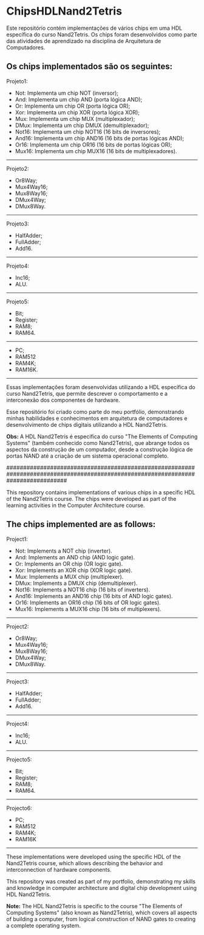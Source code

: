 # ChipsHDLNand2Tetris

 Este repositório contém implementações de vários chips em uma HDL específica do curso Nand2Tetris.
 Os chips foram desenvolvidos como parte das atividades de aprendizado na disciplina de Arquitetura de Computadores.

Os chips implementados são os seguintes:
---------------------------------------------------------------------------------------------------------------------------
Projeto1:
- Not: Implementa um chip NOT (inversor);
- And: Implementa um chip AND (porta lógica AND);
- Or: Implementa um chip OR (porta lógica OR);
- Xor: Implementa um chip XOR (porta lógica XOR);
- Mux: Implementa um chip MUX (multiplexador);
- DMux: Implementa um chip DMUX (demultiplexador);
- Not16: Implementa um chip NOT16 (16 bits de inversores);
- And16: Implementa um chip AND16 (16 bits de portas lógicas AND);
- Or16: Implementa um chip OR16 (16 bits de portas lógicas OR);
- Mux16: Implementa um chip MUX16 (16 bits de multiplexadores).
---------------------------------------------------------------------------------------------------------------------------
Projeto2:
- Or8Way;
- Mux4Way16;
- Mux8Way16;
- DMux4Way;
- DMux8Way.
---------------------------------------------------------------------------------------------------------------------------
Projeto3:
- HalfAdder;
- FullAdder;
- Add16.
---------------------------------------------------------------------------------------------------------------------------
Projeto4:
- Inc16;
- ALU.
-----------------------------------------------------------------------------------------------------------------------------
Projeto5: 
- Bit;
- Register;
- RAM8;
- RAM64.
-------------------------------------------------------------------------------------------------------------------------------
- PC;
- RAM512
- RAM4K;
- RAM16K.
-------------------------------------------------------------------------------------------------------------------------------
Essas implementações foram desenvolvidas utilizando a HDL específica do curso Nand2Tetris, que permite descrever o comportamento e a interconexão dos componentes de hardware.

Esse repositório foi criado como parte do meu portfólio, demonstrando minhas habilidades e conhecimentos em arquitetura de computadores e desenvolvimento de chips digitais utilizando a HDL Nand2Tetris.

**Obs:** A HDL Nand2Tetris é específica do curso "The Elements of Computing Systems" (também conhecido como Nand2Tetris), que abrange todos os aspectos da construção de um computador, desde a construção lógica de portas NAND até a criação de um sistema operacional completo.

##################################################################################################################################

This repository contains implementations of various chips in a specific HDL of the Nand2Tetris course. The chips were developed as part of the learning activities in the Computer Architecture course.

The chips implemented are as follows:
--------------------------------------------------------------------------------------------------------------------------------
Project1:
- Not: Implements a NOT chip (inverter).
- And: Implements an AND chip (AND logic gate).
- Or: Implements an OR chip (OR logic gate).
- Xor: Implements an XOR chip (XOR logic gate).
- Mux: Implements a MUX chip (multiplexer).
- DMux: Implements a DMUX chip (demultiplexer).
- Not16: Implements a NOT16 chip (16 bits of inverters).
- And16: Implements an AND16 chip (16 bits of AND logic gates).
- Or16: Implements an OR16 chip (16 bits of OR logic gates).
- Mux16: Implements a MUX16 chip (16 bits of multiplexers).
--------------------------------------------------------------------------------------------------------------------------------
Project2:
- Or8Way;
- Mux4Way16;
- Mux8Way16;
- DMux4Way;
- DMux8Way.
--------------------------------------------------------------------------------------------------------------------------------
Project3:
- HalfAdder;
- FullAdder;
- Add16.
----------------------------------------------------------------------------------------------------------------------------------
Project4:
- Inc16;
- ALU.
------------------------------------------------------------------------------------------------------------------------------------
Projecto5: 
- Bit;
- Register;
- RAM8;
- RAM64.
------------------------------------------------------------------------------------------------------------------------------------
Projecto6: 
- PC;
- RAM512
- RAM4K;
- RAM16K
------------------------------------------------------------------------------------------------------------------------------------
These implementations were developed using the specific HDL of the Nand2Tetris course, which allows describing the behavior and interconnection of hardware components.

This repository was created as part of my portfolio, demonstrating my skills and knowledge in computer architecture and digital chip development using HDL Nand2Tetris.

**Note:** The HDL Nand2Tetris is specific to the course "The Elements of Computing Systems" (also known as Nand2Tetris), which covers all aspects of building a computer, from logical construction of NAND gates to creating a complete operating system.